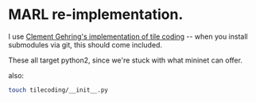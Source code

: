 # MARL re-implementation.

I use [Clement Gehring's implementation of tile coding](https://github.com/gehring/tilecoding) -- when you install submodules via git, this should come included.

These all target python2, since we're stuck with what mininet can offer.

also:

```sh
touch tilecoding/__init__.py
```